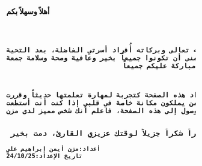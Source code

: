  
<meta http-equiv="Content-Type" content="text/html; charset=UTF-8">
<body>
<p style="font-size:20px;text-align=center;"><b> أهلاً وسهلاً بكم                                           </b></p>
<pre style="text-align:right;font-size:18px;"> <b>

  السلام عليكم ورحمة الله تعالى وبركاته
أُفراد أسرتي الفاضلة، 
بعد التحية والإحترام والتقدير، 
أتمنى أن تكونوا جميعاً بخير وعافية 
وصحة وسلامة جمعة مباركة عليكم جميعاً

  أما بعد
فقد قمت بإعداد هذه الصفحة 
كتجربة لمهارة تعلمتها حديثاً وقررت 
أن أُشارك هذه المهارة مع من يملكون 
مكانة خاصة في قلبي
إذا كنت أنت أستطعت الوصول إلى هذه الصفحة،
فاعلم أنك شخص مميز لدى مزن
</b></pre>
<pre style="text-align:right;font-size:20px;"><b> أخيراً شكراً جزيلاً لوقتك عزيزي القارئ، دمت بخير   <b></b></b></pre><b><b>
<pre style="text-align:left;font-size:16px;">أعداد:مزن أيمن إبراهيم علي
تاريخ الإعداد:24/10/25
</pre>




</b></b></body>
